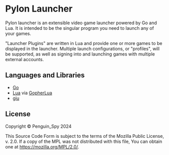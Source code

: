 # Pylon Launcher
Pylon launcher is an extensible video game launcher powered by Go and Lua. It 
is intended to be the singular program you need to launch any of your games.

"Launcher Plugins" are written in Lua and provide one or more games to be 
displayed in the launcher. Multiple launch configurations, or "profiles", will 
be supported, as well as signing into and launching games with multiple 
external accounts.


## Languages and Libraries
- [Go](https://go.dev/)
- [Lua](https://www.lua.org/home.html) via [GopherLua](https://github.com/yuin/gopher-lua)
- [giu](https://github.com/AllenDang/giu)


## License
Copyright © Penguin_Spy 2024  

This Source Code Form is subject to the terms of the Mozilla Public
License, v. 2.0. If a copy of the MPL was not distributed with this
file, You can obtain one at https://mozilla.org/MPL/2.0/.
